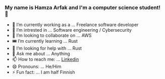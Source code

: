 ### My name is Hamza Arfak and I'm a computer science student! 👋

- 🔭 I’m currently working as a ... Freelance software developer
- 🌱 I’m intrested in ... Software engineering / Cybersecurity
- 👯 I’m looking to collaborate on ... AWS
- 🎟️ I’m currently learning ... Rust
- 🤔 I’m looking for help with ... Rust
- 💬 Ask me about ... Anything
- 📫 How to reach me: ... [Linkedin](https://www.linkedin.com/in/hamza-arfak/)
- 😄 Pronouns: ... He/Him
- ⚡ Fun fact: ... I am half Finnish

<!---
Davincii-ar/Davincii-ar is a ✨ special ✨ repository because its `README.md` (this file) appears on your GitHub profile.
You can click the Preview link to take a look at your changes.
--->
